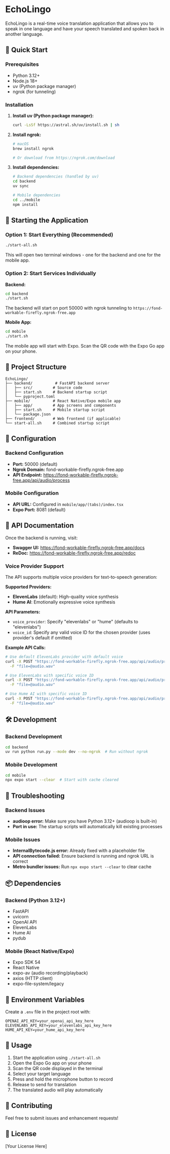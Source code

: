 # EchoLingo

EchoLingo is a real-time voice translation application that allows you to speak in one language and have your speech translated and spoken back in another language.

## 🚀 Quick Start

### Prerequisites

- Python 3.12+
- Node.js 18+
- uv (Python package manager)
- ngrok (for tunneling)

### Installation

1. **Install uv (Python package manager):**
   ```bash
   curl -LsSf https://astral.sh/uv/install.sh | sh
   ```

2. **Install ngrok:**
   ```bash
   # macOS
   brew install ngrok
   
   # Or download from https://ngrok.com/download
   ```

3. **Install dependencies:**
   ```bash
   # Backend dependencies (handled by uv)
   cd backend
   uv sync
   
   # Mobile dependencies
   cd ../mobile
   npm install
   ```

## 🎯 Starting the Application

### Option 1: Start Everything (Recommended)
```bash
./start-all.sh
```
This will open two terminal windows - one for the backend and one for the mobile app.

### Option 2: Start Services Individually

**Backend:**
```bash
cd backend
./start.sh
```
The backend will start on port 50000 with ngrok tunneling to `https://fond-workable-firefly.ngrok-free.app`

**Mobile App:**
```bash
cd mobile
./start.sh
```
The mobile app will start with Expo. Scan the QR code with the Expo Go app on your phone.

## 📁 Project Structure

```
EchoLingo/
├── backend/          # FastAPI backend server
│   ├── src/         # Source code
│   ├── start.sh     # Backend startup script
│   └── pyproject.toml
├── mobile/          # React Native/Expo mobile app
│   ├── app/         # App screens and components
│   ├── start.sh     # Mobile startup script
│   └── package.json
├── frontend/        # Web frontend (if applicable)
└── start-all.sh     # Combined startup script
```

## 🔧 Configuration

### Backend Configuration
- **Port:** 50000 (default)
- **Ngrok Domain:** fond-workable-firefly.ngrok-free.app
- **API Endpoint:** https://fond-workable-firefly.ngrok-free.app/api/audio/process

### Mobile Configuration
- **API URL:** Configured in `mobile/app/(tabs)/index.tsx`
- **Expo Port:** 8081 (default)

## 📝 API Documentation

Once the backend is running, visit:
- **Swagger UI:** https://fond-workable-firefly.ngrok-free.app/docs
- **ReDoc:** https://fond-workable-firefly.ngrok-free.app/redoc

### Voice Provider Support

The API supports multiple voice providers for text-to-speech generation:

**Supported Providers:**
- **ElevenLabs** (default): High-quality voice synthesis
- **Hume AI**: Emotionally expressive voice synthesis

**API Parameters:**
- `voice_provider`: Specify "elevenlabs" or "hume" (defaults to "elevenlabs")
- `voice_id`: Specify any valid voice ID for the chosen provider (uses provider's default if omitted)

**Example API Calls:**
```bash
# Use default ElevenLabs provider with default voice
curl -X POST "https://fond-workable-firefly.ngrok-free.app/api/audio/process" \
  -F "file=@audio.wav"

# Use ElevenLabs with specific voice ID
curl -X POST "https://fond-workable-firefly.ngrok-free.app/api/audio/process?voice_provider=elevenlabs&voice_id=voice_123" \
  -F "file=@audio.wav"

# Use Hume AI with specific voice ID
curl -X POST "https://fond-workable-firefly.ngrok-free.app/api/audio/process?voice_provider=hume&voice_id=hume_voice_456" \
  -F "file=@audio.wav"
```

## 🛠️ Development

### Backend Development
```bash
cd backend
uv run python run.py --mode dev --no-ngrok  # Run without ngrok
```

### Mobile Development
```bash
cd mobile
npx expo start --clear  # Start with cache cleared
```

## 🐛 Troubleshooting

### Backend Issues
- **audioop error:** Make sure you have Python 3.12+ (audioop is built-in)
- **Port in use:** The startup scripts will automatically kill existing processes

### Mobile Issues
- **InternalBytecode.js error:** Already fixed with a placeholder file
- **API connection failed:** Ensure backend is running and ngrok URL is correct
- **Metro bundler issues:** Run `npx expo start --clear` to clear cache

## 📦 Dependencies

### Backend (Python 3.12+)
- FastAPI
- uvicorn
- OpenAI API
- ElevenLabs
- Hume AI
- pydub

### Mobile (React Native/Expo)
- Expo SDK 54
- React Native
- expo-av (audio recording/playback)
- axios (HTTP client)
- expo-file-system/legacy

## 🔑 Environment Variables

Create a `.env` file in the project root with:
```
OPENAI_API_KEY=your_openai_api_key_here
ELEVENLABS_API_KEY=your_elevenlabs_api_key_here
HUME_API_KEY=your_hume_api_key_here
```

## 📱 Usage

1. Start the application using `./start-all.sh`
2. Open the Expo Go app on your phone
3. Scan the QR code displayed in the terminal
4. Select your target language
5. Press and hold the microphone button to record
6. Release to send for translation
7. The translated audio will play automatically

## 🤝 Contributing

Feel free to submit issues and enhancement requests!

## 📄 License

[Your License Here]